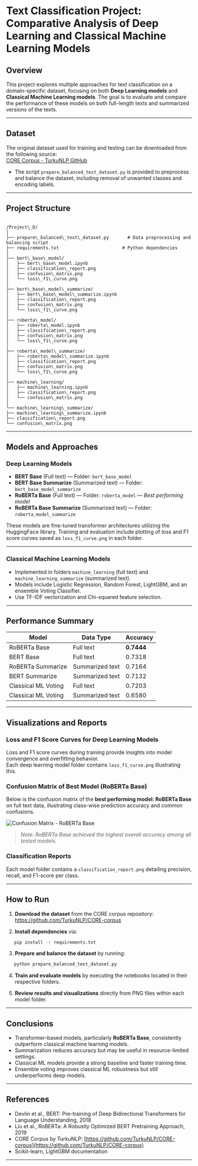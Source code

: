 # Text Classification Project: Comparative Analysis of Deep Learning and Classical Machine Learning Models

## Overview

This project explores multiple approaches for text classification on a domain-specific dataset, focusing on both **Deep Learning models** and **Classical Machine Learning models**. The goal is to evaluate and compare the performance of these models on both full-length texts and summarized versions of the texts.

---

## Dataset

The original dataset used for training and testing can be downloaded from the following source:  
[CORE Corpus - TurkuNLP GitHub](https://github.com/TurkuNLP/CORE-corpus)

- The script `prepare_balanced_text_dataset.py` is provided to preprocess and balance the dataset, including removal of unwanted classes and encoding labels.

---

## Project Structure

```

/Project\_D/
│
├── prepare\_balanced\_text\_dataset.py       # Data preprocessing and balancing script
├── requirements.txt                        # Python dependencies
│
├── bert\_base\_model/
│   ├── bert\_base\_model.ipynb
│   ├── classification\_report.png
│   ├── confusion\_matrix.png
│   └── loss\_f1\_curve.png
│
├── bert\_base\_model\_summarize/
│   ├── bert\_base\_model\_summarize.ipynb
│   ├── classification\_report.png
│   ├── confusion\_matrix.png
│   └── loss\_f1\_curve.png
│
├── roberta\_model/
│   ├── roberta\_model.ipynb
│   ├── classification\_report.png
│   ├── confusion\_matrix.png
│   └── loss\_f1\_curve.png
│
├── roberta\_model\_summarize/
│   ├── roberta\_model\_summarize.ipynb
│   ├── classification\_report.png
│   ├── confusion\_matrix.png
│   └── loss\_f1\_curve.png
│
├── machine\_learning/
│   ├── machine\_learning.ipynb
│   ├── classification\_report.png
│   └── confusion\_matrix.png
│
└── machine\_learning\_summarize/
├── machine\_learning\_summarize.ipynb
├── classification\_report.png
└── confusion\_matrix.png

````

---

## Models and Approaches

### Deep Learning Models

- **BERT Base** (Full text) — Folder: `bert_base_model`  
- **BERT Base Summarize** (Summarized text) — Folder: `bert_base_model_summarize`  
- **RoBERTa Base** (Full text) — Folder: `roberta_model` — *Best performing model*  
- **RoBERTa Base Summarize** (Summarized text) — Folder: `roberta_model_summarize`  

These models are fine-tuned transformer architectures utilizing the HuggingFace library. Training and evaluation include plotting of loss and F1 score curves saved as `loss_f1_curve.png` in each folder.

---

### Classical Machine Learning Models

- Implemented in folders `machine_learning` (full text) and `machine_learning_summarize` (summarized text).  
- Models include Logistic Regression, Random Forest, LightGBM, and an ensemble Voting Classifier.  
- Use TF-IDF vectorization and Chi-squared feature selection.

---

## Performance Summary

| Model                       | Data Type         | Accuracy  |
|-----------------------------|-------------------|-----------|
| RoBERTa Base                | Full text         | **0.7444** |
| BERT Base                  | Full text         | 0.7318    |
| RoBERTa Summarize          | Summarized text   | 0.7164    |
| BERT Summarize             | Summarized text   | 0.7132    |
| Classical ML Voting        | Full text         | 0.7203    |
| Classical ML Voting        | Summarized text   | 0.6580    |

---

## Visualizations and Reports

### Loss and F1 Score Curves for Deep Learning Models

Loss and F1 score curves during training provide insights into model convergence and overfitting behavior.  
Each deep learning model folder contains `loss_f1_curve.png` illustrating this.

### Confusion Matrix of Best Model (RoBERTa Base)

Below is the confusion matrix of the **best performing model: RoBERTa Base** on full text data, illustrating class-wise prediction accuracy and common confusions.

![Confusion Matrix - RoBERTa Base](roberta_model/confusion_matrix.png)

> *Note: RoBERTa Base achieved the highest overall accuracy among all tested models.*

### Classification Reports

Each model folder contains a `classification_report.png` detailing precision, recall, and F1-score per class.

---

## How to Run

1. **Download the dataset** from the CORE corpus repository:  
   https://github.com/TurkuNLP/CORE-corpus

2. **Install dependencies** via:  
```bash
   pip install -r requirements.txt
````

3. **Prepare and balance the dataset** by running:

```bash
   python prepare_balanced_text_dataset.py
```

4. **Train and evaluate models** by executing the notebooks located in their respective folders.

5. **Review results and visualizations** directly from PNG files within each model folder.

---

## Conclusions

* Transformer-based models, particularly **RoBERTa Base**, consistently outperform classical machine learning models.
* Summarization reduces accuracy but may be useful in resource-limited settings.
* Classical ML models provide a strong baseline and faster training time.
* Ensemble voting improves classical ML robustness but still underperforms deep models.

---

## References

* Devlin et al., BERT: Pre-training of Deep Bidirectional Transformers for Language Understanding, 2018
* Liu et al., RoBERTa: A Robustly Optimized BERT Pretraining Approach, 2019
* CORE Corpus by TurkuNLP: [https://github.com/TurkuNLP/CORE-corpus](https://github.com/TurkuNLP/CORE-corpus)
* Scikit-learn, LightGBM documentation

---
